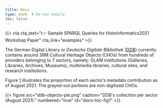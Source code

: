 ```yaml
---
title: Docs
type: book  # Do not modify.
toc: false
---
```

{{< cta cta_text="👉 Sample SPARQL Queries for HistoInformatics2021 Workshop Paper" cta_link="examples" >}}

The German Digital Library or *Deutsche Digitale Bibliothek* ([DDB](https://www.deutsche-digitale-bibliothek.de)) currently contains around 38M Cultural Heritage Objects (CHOs) from hundreds of providers belonging to 7 sectors, namely: GLAM institutions (Galleries, Libraries, Archives, Museums), multimedia libraries, cultural sites, and research institutions. 

Figure [1](#docs-toc-fig1) illustrates the proportion of each sector’s metadata contribution as of August 2021. The grayed-out portions are non-digitized CHOs.

{{< figure src="ddb-objects-pie.png" caption="DDB's collection per sector (August 2021)." numbered="true" id="docs-toc-fig1" >}}.

